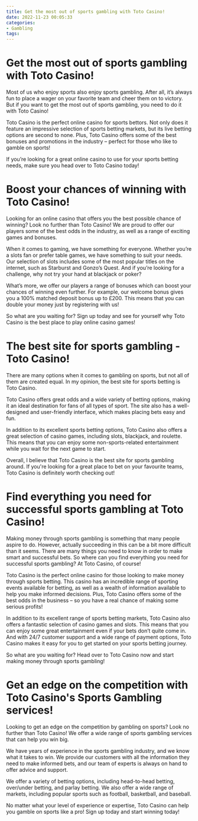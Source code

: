 ```yaml
---
title: Get the most out of sports gambling with Toto Casino!
date: 2022-11-23 00:05:33
categories:
- Gambling
tags:
---
```



#  Get the most out of sports gambling with Toto Casino!

Most of us who enjoy sports also enjoy sports gambling. After all, it’s always fun to place a wager on your favorite team and cheer them on to victory. But if you want to get the most out of sports gambling, you need to do it with Toto Casino!

Toto Casino is the perfect online casino for sports bettors. Not only does it feature an impressive selection of sports betting markets, but its live betting options are second to none. Plus, Toto Casino offers some of the best bonuses and promotions in the industry – perfect for those who like to gamble on sports!

If you’re looking for a great online casino to use for your sports betting needs, make sure you head over to Toto Casino today!

#  Boost your chances of winning with Toto Casino!

Looking for an online casino that offers you the best possible chance of winning? Look no further than Toto Casino! We are proud to offer our players some of the best odds in the industry, as well as a range of exciting games and bonuses.

When it comes to gaming, we have something for everyone. Whether you’re a slots fan or prefer table games, we have something to suit your needs. Our selection of slots includes some of the most popular titles on the internet, such as Starburst and Gonzo’s Quest. And if you’re looking for a challenge, why not try your hand at blackjack or poker?

What’s more, we offer our players a range of bonuses which can boost your chances of winning even further. For example, our welcome bonus gives you a 100% matched deposit bonus up to £200. This means that you can double your money just by registering with us!

So what are you waiting for? Sign up today and see for yourself why Toto Casino is the best place to play online casino games!

#  The best site for sports gambling - Toto Casino!

There are many options when it comes to gambling on sports, but not all of them are created equal. In my opinion, the best site for sports betting is Toto Casino.

Toto Casino offers great odds and a wide variety of betting options, making it an ideal destination for fans of all types of sport. The site also has a well-designed and user-friendly interface, which makes placing bets easy and fun.

In addition to its excellent sports betting options, Toto Casino also offers a great selection of casino games, including slots, blackjack, and roulette. This means that you can enjoy some non-sports-related entertainment while you wait for the next game to start.

Overall, I believe that Toto Casino is the best site for sports gambling around. If you're looking for a great place to bet on your favourite teams, Toto Casino is definitely worth checking out!

#  Find everything you need for successful sports gambling at Toto Casino!

Making money through sports gambling is something that many people aspire to do. However, actually succeeding in this can be a bit more difficult than it seems. There are many things you need to know in order to make smart and successful bets. So where can you find everything you need for successful sports gambling? At Toto Casino, of course!

Toto Casino is the perfect online casino for those looking to make money through sports betting. This casino has an incredible range of sporting events available for betting, as well as a wealth of information available to help you make informed decisions. Plus, Toto Casino offers some of the best odds in the business – so you have a real chance of making some serious profits!

In addition to its excellent range of sports betting markets, Toto Casino also offers a fantastic selection of casino games and slots. This means that you can enjoy some great entertainment even if your bets don’t quite come in. And with 24/7 customer support and a wide range of payment options, Toto Casino makes it easy for you to get started on your sports betting journey.

So what are you waiting for? Head over to Toto Casino now and start making money through sports gambling!

#  Get an edge on the competition with Toto Casino's Sports Gambling services!

Looking to get an edge on the competition by gambling on sports? Look no further than Toto Casino! We offer a wide range of sports gambling services that can help you win big.

We have years of experience in the sports gambling industry, and we know what it takes to win. We provide our customers with all the information they need to make informed bets, and our team of experts is always on hand to offer advice and support.

We offer a variety of betting options, including head-to-head betting, over/under betting, and parlay betting. We also offer a wide range of markets, including popular sports such as football, basketball, and baseball.

No matter what your level of experience or expertise, Toto Casino can help you gamble on sports like a pro! Sign up today and start winning today!